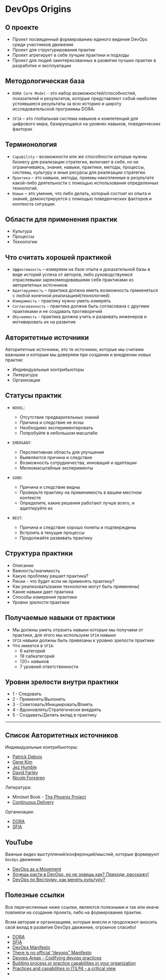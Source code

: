 # DevOps Origins

## О проекте

- Проект посвященный формированию единого видения DevOps среди участников движения
- Проект для структурирования практик
- Проект агрегирует в себе лучшие практики и подходы
- Проект для людей заинтересованных в развитии лучших практик в разработке и эксплуатации

## Методологическая база

- `DORA Core Model` - это набор возможностей/способностей, показателей и результатов, которые представляют собой наиболее устоявшиеся результаты за всю историю и широту исследовательской программы DORA.

- `SFIA` – это глобальная система навыков и компетенций для цифрового мира, базирующаяся на уровнях навыков, поведенческих факторах

## Термионология

- `Capability` – возможности или же способности которые нужны бизнесу для реализации стратегии, включает в себя, но не ограничиваясь, знания, навыки, практики, методы, процессы, системы, культуру и иные ресурсы для реализации стратегии.
- `Практика` – это навыки, методы, приемы накопленные в результате какой-либо деятельности с помощью использования определенных технологий.
- `Навык` – это умение, что либо делать, который состоит из опыта и знаний, демонстрируется с помощью поведенческих факторов и контекста ситуации.

## Области для применения практик

- Культура
- Процессы
- Технологии

## Что считать хорошей практикой

- `Эффективность` – измеряем на базе опыта и доказательной базы в виде историй успеха от авторов, либо руководствуемся отраслевыми зарекомендовавшими себя практиками из авторитетных источников
- `Адаптируемость` – практика должна иметь возможность прмиеняться с любой конечной реализацией(технологией)
- `Измеримость` - практику нужно уметь измерять
- `Согласованность` - практика должна быть согласована с другими практиками и не создавать противоречий
- `Обучаемость` - практика должна учить и развивать инженеров и мотивировать их на развитие

## Авторитетные источники

Авторитетные источники, это те источники, которые мы считаем важными и которым мы доверяем при создании и внедрении новых практик:

- Индивидуальные контрибьюторы
- Литература
- Организации

## Статусы практик

- `NOVEL`:
  - Отсутствие предварительных знаний
  - Причина и следствие не ясны
  - Необходимо экспериментировать
  - Попробуйте в небольшом масштабе

- `EMERGANT`:
  - Перспективная область для улучшения
  - Выявляются причина и следствие
  - Возможность сотрудничества, инноваций и адаптации
  - Мелкомасштабные эксперименты

- `GOOD`:
  - Причина и следствие видны
  - Проверьте практику на применимость в вашем местном контексте
  - Определите, какие решения работают лучше всего, и адаптируйте их

- `BEST`:
  - Причина и следствие хорошо поняты и подтверждены
  - Встроить в текущие процессы
  - Продолжайте развивать практику

## Структура практики

- Описание
- Важность/значимость
- Какую проблему решает практика?
- Риски - что будет если не применять практику?
- Как реализовать(какие технологии могут быть применены)
- Какие навыки дает практика
- Способы измерения практики
- Уровни зрелости практики

## Получаемые навыки от практики

- Мы должны уметь отразить навыки которые мы получаем от практики, для этого мы используем `SFIA` навыки
- `SFIA` навыки должны быть привязаны к уровню зрелости практики
- Что имеется в `SFIA`:
  - 6 категорий​
  - 19 сабкатегорий​
  - 120+ навыков
  - 7 уровней ответственности​

## Уровни зрелости внутри практики

- 1 - Следовать
- 2 - Применять/Выпонять
- 3 - Советовать/Инициировать/Влиять
- 4 - Вдохновлять/Стратегически внедрять
- 5 - Создавать/Делать вклад в практику

---

## Список Авторитетных источников

Индивидуальные контрибьюторы:

- [Patrick Debois](https://www.linkedin.com/in/patrickdebois/)
- [Gene Kim](https://www.linkedin.com/in/realgenekim/)
- [Jez Humble](https://www.linkedin.com/in/jez-humble/)
- [David Farley](https://www.linkedin.com/in/dave-farley-a67927/)
- [Nicole Forsgren](https://www.linkedin.com/in/nicolefv/)

Литература:

- Mindset Book - [The Phoenix Project](https://itrevolution.com/product/the-phoenix-project/)
- [Continuous Delivery](https://martinfowler.com/books/continuousDelivery.html)

Организации:

- [DORA](https://dora.dev/)
- [SFIA](https://sfia-online.org/en)

## YouTube

Важные видео выступлений/конференций/мыслей, которые формируют `DevOps` движение:

- [DevOps as a Movement](https://www.youtube.com/watch?v=cVPYboKqR7k)
- [Хочешь расти в DevOps, но не знаешь как? Приходи, расскажу!](https://youtu.be/PrqjaGrdfAk?si=ankSuwbzt3Mfo-XP)
- [DevOps по Веструму, как менять культуру?](https://youtu.be/SCYEzZZahhs?si=Ly1fBmYJE4iuiT49)

## Полезные ссылки

Все перечисленные ниже ссылки, являются полезными и так или иначе повлияли на создание проекта, либо на формирование практик.

Всем авторам и организациям, которые внесли и продолжают вносить свой вклад в развитие DevOps движения, огромное спасибо!

- [DORA](https://dora.dev/)
- [SFIA](https://sfia-online.org/en)
- [DevOps Manifesto](https://sites.google.com/a/jezhumble.net/devops-manifesto/)
- [There is no official “devops” Manifesto](https://www.jedi.be/blog/2015/01/05/devops-modelling-theory-practice-and-caveats/)
- [Devops Areas - Codifying devops practices](https://www.jedi.be/blog/2012/05/12/codifying-devops-area-practices/)
- [Building process or practice capabilities in your organization](https://www.linkedin.com/pulse/building-information-governance-capabilities-your-achraf-elgh%C3%A9riany/)
- [Practices and capabilities in ITIL®4 - a critical view](https://www.linkedin.com/pulse/practices-capabilities-itil4-critical-view-ben-kalland)
- 